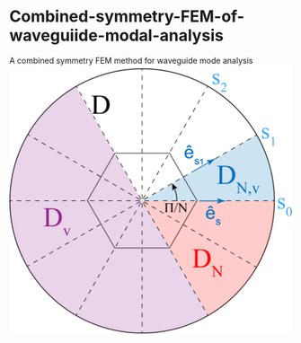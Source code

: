# Combined-symmetry-FEM-of-waveguiide-modal-analysis
A combined symmetry FEM method for waveguide mode analysis
![Cnv structure and different FEM calculation domains.](image/Fig1.png)
